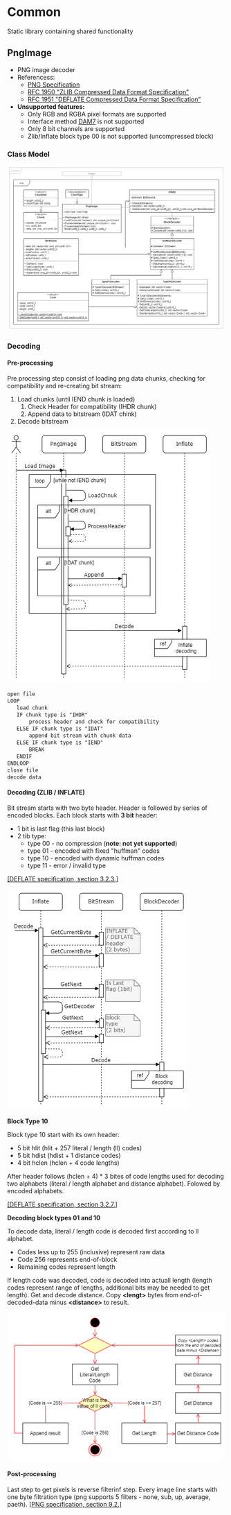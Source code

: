 # Common
Static library containing shared functionality

## PngImage
- PNG image decoder
- Referencess:
    - [PNG Specification](https://www.w3.org/TR/PNG/)
    - [RFC 1950 "ZLIB Compressed Data Format Specification"](https://datatracker.ietf.org/doc/html/rfc1950)
    - [RFC 1951 "DEFLATE Compressed Data Format Specification"](https://datatracker.ietf.org/doc/html/rfc1951)
- **Unsupported features:**
    - Only RGB and RGBA pixel formats are supported
    - Interface method [DAM7](https://en.wikipedia.org/wiki/Adam7_algorithm) is not supported
    - Only 8 bit channels are supported
    - Zlib/Inflate block type 00 is not supported (uncompressed block)

### Class Model

![Demo](media/Png.png)

### Decoding

#### Pre-processing

Pre processing step consist of loading png data chunks, checking for compatibility and re-creating bit stream:
1. Load chunks (until IEND chunk is loaded)
    1. Check Header for compatibility (IHDR chunk)
    2. Append data to bitstream (IDAT chink)
2. Decode bitstream

![Demo](media/PngLoadData.png)

```
open file
LOOP
   load chunk
   IF chunk type is "IHDR"
       process header and check for compatibility
   ELSE IF chunk type is "IDAT"
       append bit stream with chunk data
   ELSE IF chunk type is "IEND"
       BREAK
   ENDIF
ENDLOOP
close file
decode data
```

#### Decoding (ZLIB / INFLATE)

Bit stream starts with two byte header. 
Header is followed by series of encoded blocks.
Each block starts with **3 bit** header:
- 1 bit is last flag (this last block)
- 2 tib type:
    - type 00 - no compression (**note: not yet supported**)
    - type 01 - encoded with fixed "huffman" codes
    - type 10 - encoded with dynamic huffman codes
    - type 11 - error / invalid type

[[DEFLATE specification, section  3.2.3.]](https://datatracker.ietf.org/doc/html/rfc1951#section-3.2.3)

![Demo](media/PngInflate.png)

**Block Type 10** 

Block type 10 start with its own header:
- 5 bit hlit (hlit + 257 literal / length (ll) codes)
- 5 bit hdist (hdist + 1 distance codes)
- 4 bit hclen (hclen + 4 code lengths)

After header follows (hclen + 4) \* 3 bites of code lengths used for decoding two alphabets (literal / length alphabet and distance alphabet).
Folowed by encoded alphabets. 

[[DEFLATE specification, section  3.2.7.]](https://datatracker.ietf.org/doc/html/rfc1951#section-3.2.7)

**Decoding block types 01 and 10**

To decode data, literal / length code is decoded first according to ll alphabet.
- Codes less up to 255 (inclusive) represent raw data
- Code 256 represents end-of-block
- Remaining codes represent length

If length code was decoded, code is decoded into actuall length (length codes represent range of lengths, additional bits may be needed to get length).
Get and decode distance. Copy **\<lengt\>** bytes from end-of-decoded-data minus **\<distance\>** to result.

![Demo](media/PngDecode.png)

#### Post-processing

Last step to get pixels is reverse filterinf step.
Every image line starts with one byte filtration type
(png supports 5 filters - none, sub, up, average, paeth). [[PNG specification, section 9.2.]](https://www.w3.org/TR/PNG/#9Filters)
